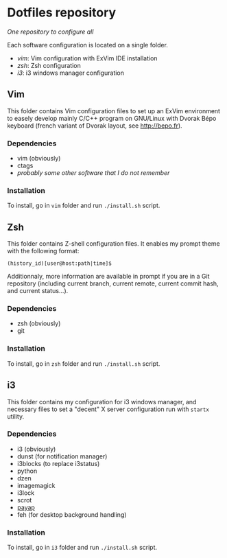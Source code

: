 Dotfiles repository
===================

_One repository to configure all_

Each software configuration is located on a single folder.

* *vim*: Vim configuration with ExVim IDE installation
* *zsh*: Zsh configuration
* *i3*: i3 windows manager configuration

Vim
---

This folder contains Vim configuration files to set up
an ExVim environment to easely develop mainly C/C++
program on GNU/Linux with Dvorak Bépo keyboard (french
variant of Dvorak layout, see http://bepo.fr).

### Dependencies

* vim (obviously)
* ctags
* _probably some other software that I do not remember_

### Installation

To install, go in `vim` folder and run `./install.sh`
script.

Zsh
---

This folder contains Z-shell configuration files. It
enables my prompt theme with the following format:

    (history_id)[user@host:path|time]$

Additionnaly, more information are available in prompt
if you are in a Git repository (including current branch,
current remote, current commit hash, and current status…).

### Dependencies

* zsh (obviously)
* git

### Installation

To install, go in `zsh` folder and run `./install.sh`
script.

i3
--

This folder contains my configuration for i3 windows
manager, and necessary files to set a "decent" X server
configuration run with `startx` utility.

### Dependencies

* i3 (obviously)
* dunst (for notification manager)
* i3blocks (to replace i3status)
* python
* dzen
* imagemagick
* i3lock
* scrot
* [payap](https://redmine.yapbreak.fr/projects/payap)
* feh (for desktop background handling)

### Installation

To install, go in `i3` folder and run `./install.sh`
script.

